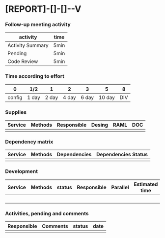 # [REPORT]-[<PROJECT>]-[<REGION>]-<YEAR>-V<version-number>



### Follow-up meeting activity 

| activity         | time |
| ---------------- | ---- |
| Activity Summary | 5min |
| Pending          | 5min |
| Code Review      | 5min |



### Time according to effort

| 0      | 1/2   | 1     | 2     | 3     | 5      | 8    |
| ------ | ----- | ----- | ----- | ----- | ------ | ---- |
| config | 1 day | 2 day | 4 day | 6 day | 10 day | DIV  |



### Supplies

| Service | Methods | Responsible | Desing | RAML | DOC  |
| ------- | ------- | ----------- | ------ | ---- | ---- |
|         |         |             |        |      |      |



### Dependency matrix

| Service | Methods | Dependencies | Dependencies Status |
| ------- | ------- | ------------ | ------------------- |
|         |         |              |                     |



### Development

| Service | Methods | status | Responsible | Parallel | Estimated time | Start date | Advance | Delivery date |
| ------- | ------- | ------ | ----------- | -------- | -------------- | ---------- | ------- | ------------- |
|         |         |        |             |          |                |            | %       |               |



### Activities, pending and comments

| Responsible | Comments | status | date |
| ----------- | -------- | ------ | ---- |
|             |          |        |      |
